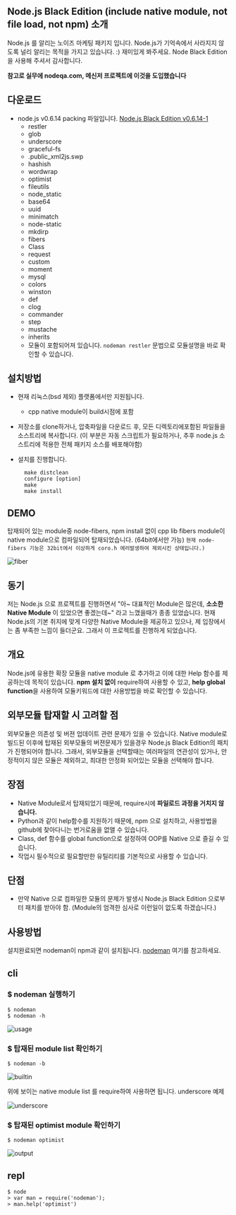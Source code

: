 Node.js Black Edition (include native module, not file load, not npm) 소개
------------------------

  Node.js 를 알리는 노이즈 마케팅 패키지 입니다. Node.js가 기억속에서 사라지지 않도록 널리 알리는 목적을 가지고 있습니다. :) 재미있게 봐주세요. Node Black Edition을 사용해 주셔서 감사합니다.
  
  **참고로 실무에 nodeqa.com, 메신저 프로젝트에 이것을 도입했습니다**

다운로드
----

- node.js v0.6.14 packing 파일입니다. [Node.js Black Edition v0.6.14-1](http://nodeqa.com/out/node_black_edition-v0.6.14-1.tar.gz)
  - restler
  - glob
  - underscore
  - graceful-fs
  - .public_xml2js.swp
  - hashish
  - wordwrap
  - optimist
  - fileutils
  - node_static
  - base64
  - uuid
  - minimatch
  - node-static
  - mkdirp
  - fibers
  - Class
  - request
  - custom
  - moment
  - mysql
  - colors
  - winston
  - def
  - clog
  - commander
  - step
  - mustache
  - inherits
  - 모듈이 포함되어져 있습니다. `nodeman restler` 문법으로 모듈설명을 바로 확인할 수 있습니다.


설치방법
-----------
* 현재 리눅스(bsd 제외) 플랫폼에서만 지원됩니다.
  * cpp native module이 build시점에 포함
* 저장소를 clone하거나, 압축파일을 다운로드 후, 모든 디렉토리에포함된 파일들을 소스트리에 복사합니다. (이 부분은 자동 스크립트가 필요하거나, 추후 node.js 소스트리에 적용한 전체 패키지 소스를 배포해야함)
* 설치를 진행합니다.

        make distclean
        configure [option]
        make
        make install


DEMO
-----

  탑재되어 있는 module중 node-fibers, npm install 없이 cpp lib fibers module이 native module으로 컴파일되어 탑재되었습니다. (64bit에서만 가능) `현재 node-fibers 기능은 32bit에서 이상하게 coro.h 에러발생하여 제외시킨 상태입니다.)`

![fiber](https://github.com/nanha/nanha.github.com/raw/master/images/node_fibers.png)



동기
-------

  저는 Node.js 으로 프로젝트를 진행하면서 "아~ 대표적인 Module은 많은데, __소소한 Native Module__ 이 있었으면 좋겠는데~" 라고 느꼈을때가 종종 있었습니다. 현재 Node.js의 기본 취지에 맞게 다양한 Native Module을 제공하고 있으나, 제 입장에서는 좀 부족한 느낌이 들더군요. 그래서 이 프로젝트를 진행하게 되었습니다. 


개요
-------

  Node.js에 유용한 확장 모듈을 native module 로 추가하고 이에 대한 Help 함수를 제공하는데 목적이 있습니다. **npm 설치 없이** require하여 사용할 수 있고, **help global function**을 사용하여 모듈키워드에 대한 사용방법을 바로 확인할 수 있습니다.



외부모듈 탑재할 시 고려할 점
-------------------------------

  외부모듈은 의존성 및 버젼 업데이트 관련 문제가 있을 수 있습니다. Native module로 빌드된 이후에 탑재된 외부모듈의 버젼문제가 있을경우 Node.js Black Edition의 패치가 진행되어야 합니다. 그래서, 외부모듈을 선택할때는 여러파일의 연관성이 있거나, 안정적이지 않은 모듈은 제외하고, 최대한 안정화 되어있는 모듈을 선택해야 합니다.


장점
-----

- Native Module로서 탑재되었기 때문에, require시에 **파일로드 과정을 거치지 않습니다.**
- Python과 같이 help함수를 지원하기 때문에, npm 으로 설치하고, 사용방법을 github에 찾아다니는 번거로움을 없앨 수 있습니다.
- Class, def 함수를 global function으로 설정하여 OOP를 Native 으로 즐길 수 있습니다.
- 작업시 필수적으로 필요할만한 유틸리티를 기본적으로 사용할 수 있습니다.


단점
-----


- 만약 Native 으로 컴파일한 모듈의 문제가 발생시 Node.js Black Edition 으로부터 패치를 받아야 함. (Module의 엄격한 심사로 이런일이 없도록 하겠습니다.)







사용방법
----------

설치완료되면 nodeman이 npm과 같이 설치됩니다. [nodeman](https://github.com/nanha/nodeman) 여기를 참고하세요.

## cli

### $ nodeman 실행하기

    $ nodeman
    $ nodeman -h

![usage](https://github.com/nanha/nodeman/raw/master/images/nodeman_usage.png)

### $ 탑재된 module list 확인하기

    $ nodeman -b

![builtin](https://github.com/nanha/nodeman/raw/master/images/nodeman_builtin_list.png)

위에 보이는 native module list 를 require하여 사용하면 됩니다. underscore 예제

![underscore](https://github.com/nanha/nanha.github.com/raw/master/images/nodeb_underscore.png)


### $ 탑재된 optimist module 확인하기

    $ nodeman optimist

![output](https://photos-1.dropbox.com/btj/4faa6d69/wrJ7qPsDFgAg78-vcNjiIR_GcUqX9rJvkD8n7y2Q7ks/ScreenShot003.jpg?size=1280x960)


## repl

    $ node
    > var man = require('nodeman');
    > man.help('optimist')


